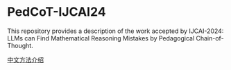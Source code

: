# PedCoT-IJCAI24

This repository provides a description of the work accepted by IJCAI-2024: LLMs can Find Mathematical Reasoning Mistakes by Pedagogical
Chain-of-Thought.

[中文方法介绍](summary_cn.md)